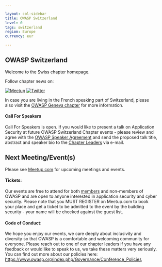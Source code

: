 ```yaml
---

layout: col-sidebar
title: OWASP Switzerland
level: 0
tags: switzerland
region: Europe
currency: eur

---
```


OWASP Switzerland
-------------
Welcome to the Swiss chapter homepage.

Follow chapter news on:

[![Meetup](/www-chapter-switzerland/assets/images/meetup.png)](https://www.meetup.com/OWASPSwitzerland/)
[![Twitter](/www-chapter-switzerland/assets/images/twitter.png)](https://twitter.com/owasp_ch)

In case you are living in the French speaking part of Switzerland, please also visit the 
[OWASP Geneva chapter](https://www2.owasp.org/www-chapter-geneva/) for more information.

#### Call For Speakers

Call For Speakers is open. If you would like to present a talk on Application Security at future OWASP Switzerland Chapter 
events - please review and agree with the [OWASP Speaker Agreement](https://www.owasp.org/index.php/Speaker_Agreement) 
and send the proposed talk title, abstract and speaker bio to the [Chapter Leaders](leaders.md) via e-mail.

Next Meeting/Event(s)
---------------------
Please see [Meetup.com](https://www.meetup.com/OWASPSwitzerland/) for upcoming meetings and events.

#### Tickets:
Our events are free to attend for both [members](https://www2.owasp.org/membership) and non-members of OWASP and are open 
to anyone interested in application security and cyber security. Please note that you MUST REGISTER on Meetup.com to book your place 
and get a ticket to be admitted to the event by the building security - your name will be checked against the guest list.

#### Code of Conduct:
We hope you enjoy our events, we care deeply about inclusivity and diversity so that OWASP is a comfortable and 
welcoming community for everyone. Please reach out to one of our chapter leaders if you have any feedback or would like 
to speak to us, we take these matters very seriously. You can find out more about our policies here: 
<https://www.owasp.org/index.php/Governance/Conference_Policies>
